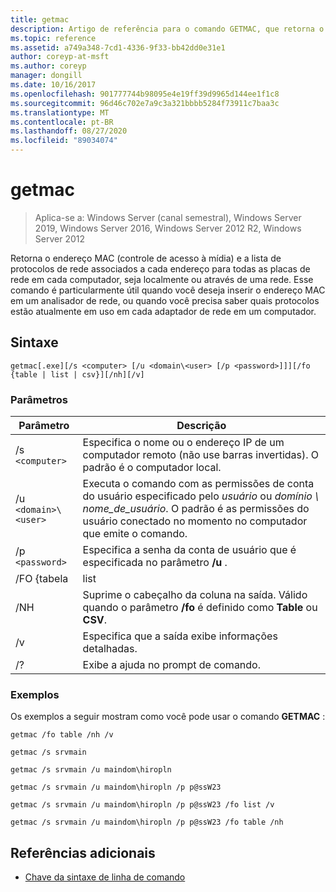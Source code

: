 ```yaml
---
title: getmac
description: Artigo de referência para o comando GETMAC, que retorna o endereço MAC (controle de acesso à mídia) e a lista de protocolos de rede associados a cada um, localmente ou através de uma rede.
ms.topic: reference
ms.assetid: a749a348-7cd1-4336-9f33-bb42dd0e31e1
author: coreyp-at-msft
ms.author: coreyp
manager: dongill
ms.date: 10/16/2017
ms.openlocfilehash: 901777744b98095e4e19ff39d9965d144ee1f1c8
ms.sourcegitcommit: 96d46c702e7a9c3a321bbbb5284f73911c7baa3c
ms.translationtype: MT
ms.contentlocale: pt-BR
ms.lasthandoff: 08/27/2020
ms.locfileid: "89034074"
---
```

# <a name="getmac"></a>getmac

> Aplica-se a: Windows Server (canal semestral), Windows Server 2019, Windows Server 2016, Windows Server 2012 R2, Windows Server 2012

Retorna o endereço MAC (controle de acesso à mídia) e a lista de protocolos de rede associados a cada endereço para todas as placas de rede em cada computador, seja localmente ou através de uma rede. Esse comando é particularmente útil quando você deseja inserir o endereço MAC em um analisador de rede, ou quando você precisa saber quais protocolos estão atualmente em uso em cada adaptador de rede em um computador.

## <a name="syntax"></a>Sintaxe

```
getmac[.exe][/s <computer> [/u <domain\<user> [/p <password>]]][/fo {table | list | csv}][/nh][/v]
```

### <a name="parameters"></a>Parâmetros

| Parâmetro | Descrição |
| --------- |------------ |
| /s `<computer>` | Especifica o nome ou o endereço IP de um computador remoto (não use barras invertidas). O padrão é o computador local. |
| /u `<domain>\<user>` | Executa o comando com as permissões de conta do usuário especificado pelo *usuário* ou *domínio \ nome_de_usuário*. O padrão é as permissões do usuário conectado no momento no computador que emite o comando. |
| /p `<password>` | Especifica a senha da conta de usuário que é especificada no parâmetro **/u** . |
| /FO {tabela | list | CSV | Especifica o formato a ser usado para a saída da consulta. Os valores válidos são **tabela**, **lista**e **CSV**. O formato padrão de saída é **tabela**. |
| /NH | Suprime o cabeçalho da coluna na saída. Válido quando o parâmetro **/fo** é definido como **Table** ou **CSV**. |
| /v | Especifica que a saída exibe informações detalhadas. |
| /? | Exibe a ajuda no prompt de comando. |

### <a name="examples"></a>Exemplos

Os exemplos a seguir mostram como você pode usar o comando **GETMAC** :

```
getmac /fo table /nh /v
```

```
getmac /s srvmain
```

```
getmac /s srvmain /u maindom\hiropln
```

```
getmac /s srvmain /u maindom\hiropln /p p@ssW23
```

```
getmac /s srvmain /u maindom\hiropln /p p@ssW23 /fo list /v
```

```
getmac /s srvmain /u maindom\hiropln /p p@ssW23 /fo table /nh
```

## <a name="additional-references"></a>Referências adicionais

- [Chave da sintaxe de linha de comando](command-line-syntax-key.md)
